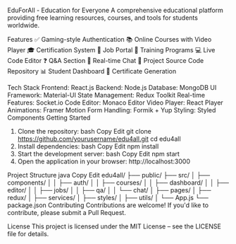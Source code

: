 EduForAll - Education for Everyone
A comprehensive educational platform providing free learning resources, courses, and tools for students worldwide.

Features
✅ Gaming-style Authentication
📚 Online Courses with Video Player
🎓 Certification System
💼 Job Portal
🔧 Training Programs
💻 Live Code Editor
❓ Q&A Section
💬 Real-time Chat
📁 Project Source Code Repository
📊 Student Dashboard
📜 Certificate Generation

Tech Stack
Frontend: React.js
Backend: Node.js
Database: MongoDB
UI Framework: Material-UI
State Management: Redux Toolkit
Real-time Features: Socket.io
Code Editor: Monaco Editor
Video Player: React Player
Animations: Framer Motion
Form Handling: Formik + Yup
Styling: Styled Components
Getting Started
1. Clone the repository:
bash
Copy
Edit
git clone https://github.com/yourusername/edu4all.git
cd edu4all
2. Install dependencies:
bash
Copy
Edit
npm install
3. Start the development server:
bash
Copy
Edit
npm start
4. Open the application in your browser:
http://localhost:3000

Project Structure
java
Copy
Edit
edu4all/
├── public/
├── src/
│   ├── components/
│   │   ├── auth/
│   │   ├── courses/
│   │   ├── dashboard/
│   │   ├── editor/
│   │   ├── jobs/
│   │   ├── qa/
│   │   └── chat/
│   ├── pages/
│   ├── redux/
│   ├── services/
│   ├── styles/
│   ├── utils/
│   └── App.js
└── package.json
Contributing
Contributions are welcome! If you'd like to contribute, please submit a Pull Request.

License
This project is licensed under the MIT License – see the LICENSE file for details.

